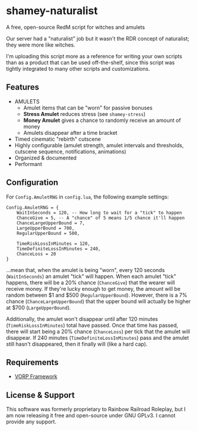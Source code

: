 # shamey-naturalist

A free, open-source RedM script for witches and amulets

Our server had a "naturalist" job but it wasn't the RDR concept of naturalist; they were more like witches.

I'm uploading this script more as a reference for writing your own scripts than as a product that can be used off-the-shelf, since this script was tightly integrated to many other scripts and customizations.

## Features
- AMULETS
  - Amulet items that can be "worn" for passive bonuses
  - **Stress Amulet** reduces stress (see `shamey-stress`)
  - **Money Amulet** gives a chance to randomly receive an amount of money
  - Amulets disappear after a time bracket
- Timed cinematic "rebirth" cutscene
- Highly configurable (amulet strength, amulet intervals and thresholds, cutscene sequence, notifications, animations)
- Organized & documented
- Performant

## Configuration
For `Config.AmuletRNG` in `config.lua`, the following example settings:
```
Config.AmuletRNG = {
	WaitInSeconds = 120, -- How long to wait for a "tick" to happen
	ChanceGive = 5, -- A "chance" of 5 means 1/5 chance it'll happen
	ChanceLargeUpperBound = 7,
	LargeUpperBound = 700,
	RegularUpperBound = 500,

	TimeRiskLossInMinutes = 120,
	TimeDefiniteLossInMinutes = 240,
	ChanceLoss = 20
}
```
...mean that, when the amulet is being "worn", every 120 seconds (`WaitInSeconds`) an amulet "tick" will happen. When each amulet "tick" happens, there will be a 20% chance (`ChanceGive`) that the wearer will receive money. If they're lucky enough to get money, the amount will be random between $1 and $500 (`RegularUpperBound`). However, there is a 7% chance (`ChanceLargeUpperBound`) that the upper bound will actually be higher at $700 (`LargeUpperBound`).

Additionally, the amulet won't disappear until after 120 minutes (`TimeRiskLossInMinutes`) total have passed. Once that time has passed, there will start being a 20% chance (`ChanceLoss`) per tick that the amulet will disappear. If 240 minutes (`TimeDefiniteLossInMinutes`) pass and the amulet still hasn't disappeared, then it finally will (like a hard cap).

## Requirements
- [VORP Framework](https://github.com/vorpcore)

## License & Support
This software was formerly proprietary to Rainbow Railroad Roleplay, but I am now releasing it free and open-source under GNU GPLv3. I cannot provide any support.
